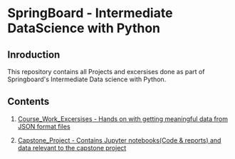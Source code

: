 # SpringBoard - Intermediate DataScience with Python

## Inroduction
This repository contains all Projects and excersises done as part of Springboard's Intermediate Data science with Python.

## Contents

1.  [Course_Work_Excersises - Hands on with getting meaningful data from JSON format files](https://github.com/nishalpattan/SPRINGBOARD/tree/repo_clean/Course_Work_Excersises)

2.  [Capstone_Project - Contains Jupyter notebooks(Code & reports) and data relevant to the capstone project](https://github.com/nishalpattan/SPRINGBOARD/tree/repo_clean/Capstone_Project)
